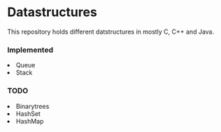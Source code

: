# Datastructures

This repository holds different datstructures in mostly C, C++ and Java.

### Implemented

<li> Queue   
<li> Stack

### TODO

<li> Binarytrees
<li> HashSet
<li> HashMap
